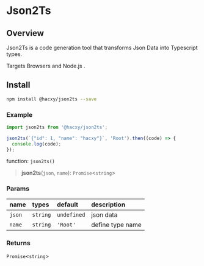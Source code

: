 # Json2Ts

## Overview

Json2Ts is a code generation tool that transforms Json Data into Typescript types.

Targets Browsers and Node.js .

## Install

```bash
npm install @hacxy/json2ts --save
```

### Example

```ts
import json2ts from '@hacxy/json2ts';

json2ts(`{"id": 1, "name": "hacxy"}`, 'Root').then((code) => {
  console.log(code);
});
```

function: `json2ts()`

> **json2ts**(`json`, `name`): `Promise`\<`string`\>

### Params

| name   | types    | default     | description      |
| :----- | :------- | :---------- | :--------------- |
| `json` | `string` | `undefined` | json data        |
| `name` | `string` | `'Root'`    | define type name |

### Returns

`Promise`\<`string`\>
